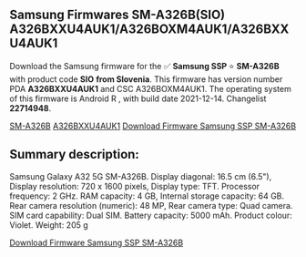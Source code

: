 <h2>Samsung Firmwares SM-A326B(SIO) A326BXXU4AUK1/A326BOXM4AUK1/A326BXXU4AUK1</h2>
Download the Samsung firmware for the ✅ <strong>Samsung SSP </strong> ⭐ <strong>SM-A326B</strong> with product code <strong>SIO</strong> <strong> from Slovenia</strong>. This firmware has version number PDA <strong>A326BXXU4AUK1</strong> and CSC A326BOXM4AUK1. The operating system of this firmware is Android R , with build date 2021-12-14. Changelist <strong>22714948</strong>.


[SM-A326B](https://samfirm.shop/samsung/model/SM-A326B)
[A326BXXU4AUK1](https://samfirm.shop/samsung/pda/A326BXXU4AUK1)
[Download Firmware Samsung SSP SM-A326B](https://samfirm.shop/samsung/firmware/482278)
<h2>Summary description:</h2>
<p>Samsung Galaxy A32 5G SM-A326B. Display diagonal: 16.5 cm (6.5"), Display resolution: 720 x 1600 pixels, Display type: TFT. Processor frequency: 2 GHz. RAM capacity: 4 GB, Internal storage capacity: 64 GB. Rear camera resolution (numeric): 48 MP, Rear camera type: Quad camera. SIM card capability: Dual SIM. Battery capacity: 5000 mAh. Product colour: Violet. Weight: 205 g</p>


[Download Firmware Samsung SSP SM-A326B](https://samfirm.shop/samsung/firmware/482278)
